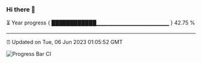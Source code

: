 ### Hi there 👋

⏳ Year progress { ████████████▁▁▁▁▁▁▁▁▁▁▁▁▁▁▁▁▁▁ } 42.75 %

---

⏰ Updated on Tue, 06 Jun 2023 01:05:52 GMT

![Progress Bar CI](https://github.com/liununu/liununu/workflows/Progress%20Bar%20CI/badge.svg)

